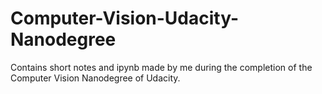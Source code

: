 # Computer-Vision-Udacity-Nanodegree
Contains short notes and ipynb made by me during the completion of the Computer Vision Nanodegree of Udacity.

